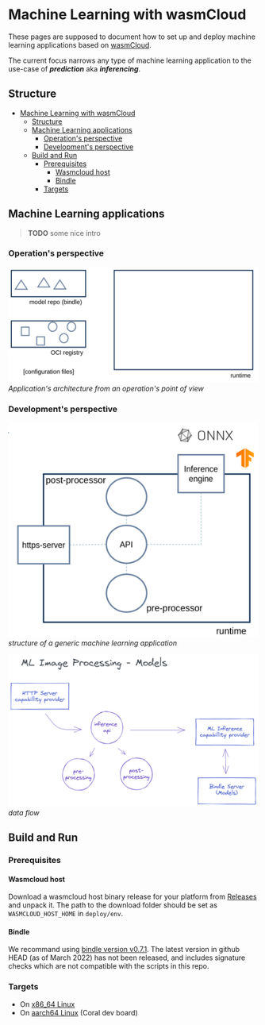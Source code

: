 # Machine Learning with wasmCloud

These pages are supposed to document how to set up and deploy machine learning applications based on [wasmCloud](https://wasmcloud.dev/).

The current focus narrows any type of machine learning application to the use-case of __*prediction*__ aka __*inferencing*__.

## Structure

- [Machine Learning with wasmCloud](#machine-learning-with-wasmcloud)
  - [Structure](#structure)
  - [Machine Learning applications](#machine-learning-applications)
    - [Operation's perspective](#operations-perspective)
    - [Development's perspective](#developments-perspective)
  - [Build and Run](#build-and-run)
    - [Prerequisites](#prerequisites)
      - [Wasmcloud host](#wasmcloud-host)
      - [Bindle](#bindle)
    - [Targets](#targets)

## Machine Learning applications

> __TODO__ some nice intro

### Operation's perspective

![generic application](images/repo-registry-runtime.png)
*Application's architecture from an operation's point of view*

### Development's perspective

![generic application](images/application.png)
*structure of a generic machine learning application*

![generic application](images/application-excalidraw-wo-background.png)
*data flow*

## Build and Run

### Prerequisites

#### Wasmcloud host

Download a wasmcloud host binary release for your platform from [Releases](https://github.com/wasmCloud/wasmcloud-otp/releases)
and unpack it. The path to the download folder should be set as `WASMCLOUD_HOST_HOME` in `deploy/env`.

#### Bindle

We recommand using [bindle version v0.7.1](https://github.com/deislabs/bindle/tags). The latest version in github HEAD (as of March 2022) has not been released, and includes signature checks which are not compatible with the scripts in this repo.

### Targets

- On [x86_64 Linux](./x86_64-linux.html)
- On [aarch64 Linux](./aarch64-linux.html) (Coral dev board)